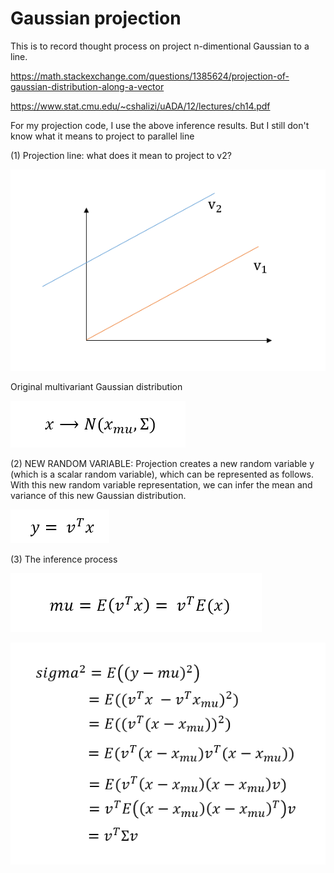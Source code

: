 # Gaussian projection

This is to record thought process on project n-dimentional Gaussian to a line.

https://math.stackexchange.com/questions/1385624/projection-of-gaussian-distribution-along-a-vector

https://www.stat.cmu.edu/~cshalizi/uADA/12/lectures/ch14.pdf

For my projection code, I use the above inference results. But I still don't know what it means to project to parallel line

(1) Projection line:  what does it mean to project to v2?

![referenceline](https://github.com/arielBWong/Gaussian2line/blob/main/images/referencelines.png)

Original multivariant Gaussian distribution

![x multi-variant gaussian](https://github.com/arielBWong/Gaussian2line/blob/main/images/x.png)

(2) NEW RANDOM VARIABLE:  Projection creates a new random variable y (which is a scalar random variable), which can be represented as follows. 
With this new random variable representation, we can infer the mean and variance of this new Gaussian distribution.

![reference line presentation](https://github.com/arielBWong/Gaussian2line/blob/main/images/linereps.png)

(3)  The inference process 

![mu inference](https://github.com/arielBWong/Gaussian2line/blob/main/images/mu.png)


![sigma square inference](https://github.com/arielBWong/Gaussian2line/blob/main/images/sigma.png)
